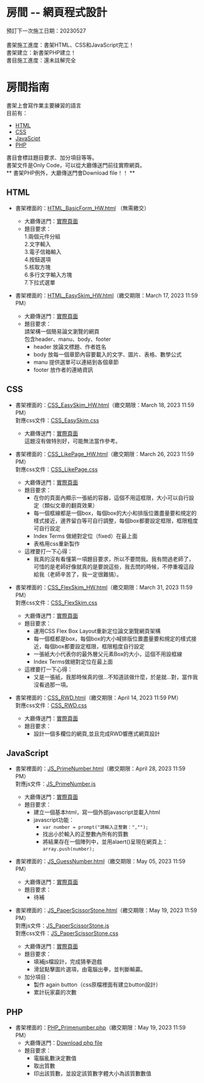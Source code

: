 # 房間 -- 網頁程式設計
預訂下一次施工日期：20230527<br>
<br>
書架施工進度：書架HTML、CSS和JavaScript完工！<br>
書架建立：新書架PHP建立！<br>
書目施工進度：還未註解完全

# 房間指南
書架上會寫作業主要練習的語言<br>
目前有：
- [HTML](#html)<br>
- [CSS](#css)<br>
- [JavaScipt](#javascript)<br>
- [PHP](#PHP)<BR>

書目會標註題目要求、加分項目等等。<br>
書架文件是Only Code，可以從大廳傳送門前往實際網頁。<br>
** 書架PHP例外，大廳傳送門會Download file！！ **

## HTML

- 書架裡面的：[HTML_BasicForm_HW.html](HTML_BasicForm_HW.html) （無需繳交）<br>
  - 大廳傳送門：[實際頁面](https://skys-kid-lai.github.io/1004/111-2WebDesign/HTML_BasicForm_HW.html)<br>
  - 題目要求：<br>
    1.兩個元件分組<br>
    2.文字輸入<br>
    3.電子信箱輸入<br>
    4.按鈕選項<br>
    5.核取方塊<br>
    6.多行文字輸入方塊<br>
    7.下拉式選單<br>

- 書架裡面的：[HTML_EasySkim_HW.html](HTML_EasySkim_HW.html)（繳交期限：March 17, 2023 11:59 PM）<br>
  - 大廳傳送門：[實際頁面](https://skys-kid-lai.github.io/1004/111-2WebDesign/HTML_EasySkim_HW.html)<br>
  - 題目要求：<br>
    請架構一個簡易論文瀏覽的網頁<br>
    包含header、manu、body、footer<br>
      - header 放論文標題、作者姓名
      - body 放每一個章節內容要載入的文字、圖片、表格、數學公式
      - manu 提供選單可以連結到各個章節
      - footer 放作者的連絡資訊

## CSS
- 書架裡面的：[CSS_EasySkim_HW.html](CSS_EasySkim_HW.html)（繳交期限：March 18, 2023 11:59 PM）<br>
  對應css文件：[CSS_EasySkim.css](CSS_EasySkim.css)<br>
  - 大廳傳送門：[實際頁面](https://skys-kid-lai.github.io/1004/111-2WebDesign/CSS_EasySkim_HW.html)<br>
    這題沒有做特別好，可能無法當作參考。<br>
  
- 書架裡面的：[CSS_LikePage_HW.html](CSS_LikePage_HW.html)（繳交期限：March 26, 2023 11:59 PM）<br>
  對應css文件：[CSS_LikePage.css](CSS_LikePage.css)<br>
  - 大廳傳送門：[實際頁面](https://skys-kid-lai.github.io/1004/111-2WebDesign/CSS_LikePage_HW.html)<br>
  - 題目要求：<br>
    - 在你的頁面內顯示一張紙的容器，這個不用這框限，大小可以自行設定（類似文章的翻頁效果）<br>
    - 每一個框線都是一個box，每個box的大小和排版位置盡量要和規定的樣式接近，邊界留白等可自行調整，每個box都要設定框限，框限粗度可自行設定<br>
    - Index Terms 做絕對定位（fixed）在最上面<br>
    - 表格用css重新製作<br>
  - 這裡要打一下心得：<br>
      - 我真的沒有看懂第一項題目要求，所以不要問我。我有問過老師了，可惜的是老師好像就真的是要說這些，我去問的時候，不停重複這段給我（老師辛苦了，我一定很難搞）。<br>
  
- 書架裡面的：[CSS_FlexSkim_HW.html](CSS_FlexSkim_HW.html)（繳交期限：March 31, 2023 11:59 PM）<br>
  對應css文件：[CSS_FlexSkim.css](CSS_FlexSkim.css)<br>
  - 大廳傳送門：[實際頁面](https://skys-kid-lai.github.io/1004/111-2WebDesign/CSS_FlexSkim_HW.html)<br>
  - 題目要求：<br>
    - 運用CSS Flex Box Layout重新定位論文瀏覽網頁架構<br>
    - 每一個框都是box，每個box的大小喊排版位置盡量要和規定的樣式接近，每個box都要設定框限，框限粗度自行設定<br>
    - 一張紙大小代表你的最外層父元素Box的大小，這個不用設框線<br>
    - Index Terms做絕對定位在最上面<br>
  - 這裡要打一下心得：<br>
    - 又是一張紙，我那時候真的很...不知道該做什麼，於是就...對，當作我沒看過那一項。<br>
  
- 書架裡面的：[CSS_RWD.html](CSS_RWD.html)（繳交期限：April 14, 2023 11:59 PM）<br>
  對應css文件：[CSS_RWD.css](CSS_RWD.css)<br>
  - 大廳傳送門：[實際頁面](https://skys-kid-lai.github.io/1004/111-2WebDesign/CSS_RWD.html)<br>
  - 題目要求：<br>
    - 設計一個多欄位的網頁,並且完成RWD響應式網頁設計

## JavaScript
- 書架裡面的：[JS_PrimeNumber.html](JS_PrimeNumber.html)（繳交期限：April 28, 2023 11:59 PM）<br>
  對應js文件：[JS_PrimeNumber.js](JS_PrimeNumber.js)<br>
  - 大廳傳送門：[實際頁面](https://skys-kid-lai.github.io/1004/111-2WebDesign/JS_PrimeNumber.html)<br>
  - 題目要求：<br>
    - 建立一個基本html，寫一個外部javascript並載入html<br>
    - javascript功能：
      - ```var number = prompt("請輸入正整數：","");```
      - 找出小於輸入的正整數內所有的質數<br>
      - 將結果存在一個陣列中，並用alaert()呈現在網頁上：```array.push(number);```
  
- 書架裡面的：[JS_GuessNumber.html](JS_GuessNumber.html)（繳交期限：May 05, 2023 11:59 PM）<br>
  - 大廳傳送門：[實際頁面](https://skys-kid-lai.github.io/1004/111-2WebDesign/JS_GuessNumber.html)<br>
  - 題目要求：<br>
    - 待補<br>
  
- 書架裡面的：[JS_PaperScissorStone.html](JS_PaperScissorStone.html)（繳交期限：May 19, 2023 11:59 PM）<br>
  對應js文件：[JS_PaperScissorStone.js](JS_PaperScissorStone.js)<br>
  對應css文件：[JS_PaperScissorStone.css](JS_PaperScissorStone.css)<br>
  - 大廳傳送門：[實際頁面](https://skys-kid-lai.github.io/1004/111-2WebDesign/JS_PaperScissorStone.html)<br>
  - 題目要求：<br>
    - 填補js檔設計，完成猜拳遊戲<br>
    - 滑鼠點擊圖片選項，由電腦出拳，並判斷輸贏。<br>
  - 加分項目：<br>
    - 製作 again button（css原檔裡面有建立button設計）<br>
    - 累計玩家贏的次數<br>
  
## PHP
- 書架裡面的：[PHP_Primenumber.php](PHP_Primenumber.php)（繳交期限：May 19, 2023 11:59 PM）<br>
  - 大廳傳送門：[Download php file](https://skys-kid-lai.github.io/1004/111-2WebDesign/PHP_Primenumber.php)<br>
  - 題目要求：<br>
    - 電腦亂數決定數值<br>
    - 取出質數<br>
    - 印出該質數，並設定該質數字體大小為該質數數值<br>
